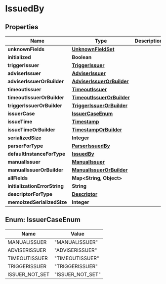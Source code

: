 # IssuedBy

## Properties
Name | Type | Description | Notes
------------ | ------------- | ------------- | -------------
**unknownFields** | [**UnknownFieldSet**](UnknownFieldSet.md) |  |  [optional]
**initialized** | **Boolean** |  |  [optional]
**triggerIssuer** | [**TriggerIssuer**](TriggerIssuer.md) |  |  [optional]
**adviserIssuer** | [**AdviserIssuer**](AdviserIssuer.md) |  |  [optional]
**adviserIssuerOrBuilder** | [**AdviserIssuerOrBuilder**](AdviserIssuerOrBuilder.md) |  |  [optional]
**timeoutIssuer** | [**TimeoutIssuer**](TimeoutIssuer.md) |  |  [optional]
**timeoutIssuerOrBuilder** | [**TimeoutIssuerOrBuilder**](TimeoutIssuerOrBuilder.md) |  |  [optional]
**triggerIssuerOrBuilder** | [**TriggerIssuerOrBuilder**](TriggerIssuerOrBuilder.md) |  |  [optional]
**issuerCase** | [**IssuerCaseEnum**](#IssuerCaseEnum) |  |  [optional]
**issueTime** | [**Timestamp**](Timestamp.md) |  |  [optional]
**issueTimeOrBuilder** | [**TimestampOrBuilder**](TimestampOrBuilder.md) |  |  [optional]
**serializedSize** | **Integer** |  |  [optional]
**parserForType** | [**ParserIssuedBy**](ParserIssuedBy.md) |  |  [optional]
**defaultInstanceForType** | [**IssuedBy**](IssuedBy.md) |  |  [optional]
**manualIssuer** | [**ManualIssuer**](ManualIssuer.md) |  |  [optional]
**manualIssuerOrBuilder** | [**ManualIssuerOrBuilder**](ManualIssuerOrBuilder.md) |  |  [optional]
**allFields** | **Map&lt;String, Object&gt;** |  |  [optional]
**initializationErrorString** | **String** |  |  [optional]
**descriptorForType** | [**Descriptor**](Descriptor.md) |  |  [optional]
**memoizedSerializedSize** | **Integer** |  |  [optional]

<a name="IssuerCaseEnum"></a>
## Enum: IssuerCaseEnum
Name | Value
---- | -----
MANUALISSUER | &quot;MANUALISSUER&quot;
ADVISERISSUER | &quot;ADVISERISSUER&quot;
TIMEOUTISSUER | &quot;TIMEOUTISSUER&quot;
TRIGGERISSUER | &quot;TRIGGERISSUER&quot;
ISSUER_NOT_SET | &quot;ISSUER_NOT_SET&quot;
